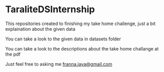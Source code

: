 # TaraliteDSInternship
This repositories created to finishing my take home challenge, just a bit explaination about the given data

You can take a look to the given data in datasets folder

You can take a look to the descriptions about the take home challange at the pdf


Just feel free to asking me
franna.jaya@gmail.com